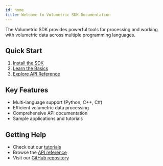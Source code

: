 ```yaml
---
id: home
title: Welcome to Volumetric SDK Documentation
---
```


The Volumetric SDK provides powerful tools for processing and working with volumetric data across multiple programming languages.

## Quick Start

1. [Install the SDK](/getting-started/installing-the-sdk)
2. [Learn the Basics](/introduction/overview)
3. [Explore API Reference](/api-reference/python/overview)

## Key Features

- Multi-language support (Python, C++, C#)
- Efficient volumetric data processing
- Comprehensive API documentation
- Sample applications and tutorials

## Getting Help

- Check out our [tutorials](/guides/tutorials/scene-from-scratch)
- Browse the [API reference](/api-reference/python/overview)
- Visit our [GitHub repository](https://github.com/abduriaz/volumetric-sdk-docs) 